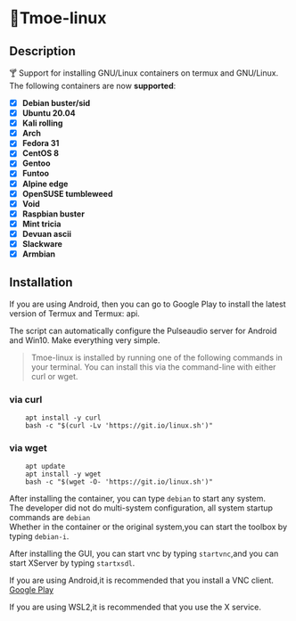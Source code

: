 # 🍭Tmoe-linux

## Description

🍸 Support for installing GNU/Linux containers on termux and GNU/Linux.  
The following containers are now **supported**:

- [x] **Debian buster/sid**
- [x] **Ubuntu 20.04**
- [x] **Kali rolling**
- [x] **Arch**
- [x] **Fedora 31**
- [x] **CentOS 8**
- [x] **Gentoo**
- [x] **Funtoo**
- [x] **Alpine edge**
- [x] **OpenSUSE tumbleweed**
- [x] **Void**
- [x] **Raspbian buster**
- [x] **Mint tricia**
- [x] **Devuan ascii**
- [x] **Slackware**
- [x] **Armbian**

## Installation

If you are using Android, then you can go to Google Play to install the latest version of Termux and Termux: api.

The script can automatically configure the Pulseaudio server for Android and Win10. Make everything very simple.

> Tmoe-linux is installed by running one of the following commands in your terminal. You can install this via the command-line with either curl or wget.

### **via curl**

```shell
    apt install -y curl
    bash -c "$(curl -Lv 'https://git.io/linux.sh')"
```

### **via wget**

```shell
    apt update
    apt install -y wget
    bash -c "$(wget -O- 'https://git.io/linux.sh')"
```

After installing the container, you can type `debian` to start any system.  
The developer did not do multi-system configuration, all system startup commands are `debian`  
Whether in the container or the original system,you can start the toolbox by typing `debian-i`.

After installing the GUI, you can start vnc by typing `startvnc`,and you can start XServer by typing `startxsdl`.

If you are using Android,it is recommended that you install a VNC client.  
[Google Play](https://play.google.com/store/apps/details?id=com.realvnc.viewer.android)

If you are using WSL2,it is recommended that you use the X service.
